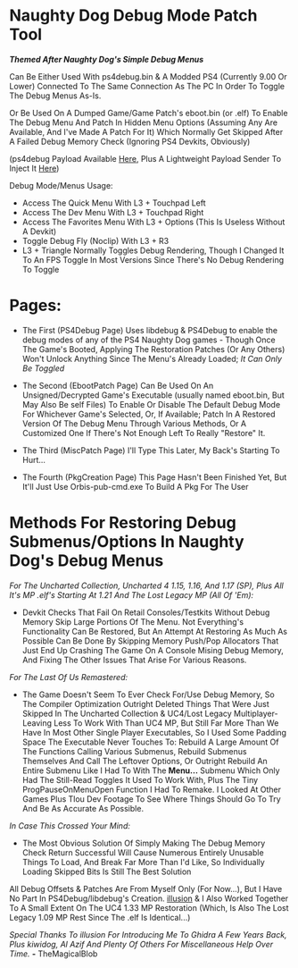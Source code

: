 # Naughty Dog Debug Mode Patch Tool
_**Themed After Naughty Dog's Simple Debug Menus**_

Can Be Either Used With ps4debug.bin &amp; A Modded PS4 (Currently 9.00 Or Lower)
Connected To The Same Connection As The PC In Order To Toggle The Debug Menus As-Is.

Or Be Used On A Dumped Game/Game Patch's eboot.bin (or .elf) To Enable The Debug Menu And Patch In Hidden Menu Options (Assuming Any Are Available,
And I've Made A Patch For It) Which Normally Get Skipped After A Failed Debug Memory Check (Ignoring PS4 Devkits, Obviously)

(ps4debug Payload Available [Here](https://github.com/jogolden/ps4debug/releases), Plus A Lightweight Payload Sender To Inject It [Here](https://github.com/TheMagicalBlob/Blobs-Payload-Sender/releases/download/1.7.1-Final/Payload.Sender.1.7.1.exe))

Debug Mode/Menus Usage:
- Access The Quick Menu With L3 + Touchpad Left
- Access The Dev Menu With L3 + Touchpad Right
- Access The Favorites Menu With L3 + Options (This Is Useless Without A Devkit)
- Toggle Debug Fly (Noclip) With L3 + R3
- L3 + Triangle Normally Toggles Debug Rendering, Though I Changed It To An FPS Toggle In Most Versions Since There's No Debug Rendering To Toggle

# Pages:

- The First (PS4Debug Page) Uses libdebug &amp; PS4Debug to enable the debug modes of any of the PS4 Naughty Dog games - Though Once The Game's Booted, Applying The Restoration Patches (Or Any Others) Won't Unlock Anything Since The Menu's Already Loaded; *It Can Only Be Toggled*

- The Second (EbootPatch Page) Can Be Used On An Unsigned/Decrypted Game's Executable (usually named eboot.bin, But May Also Be self Files) 
To Enable Or Disable The Default Debug Mode For Whichever Game's Selected, Or, If Available; Patch In A Restored Version Of The Debug Menu Through Various Methods, Or A Customized One If There's Not Enough Left To Really "Restore" It.

- The Third (MiscPatch Page) I'll Type This Later, My Back's Starting To Hurt...

- The Fourth (PkgCreation Page) This Page Hasn't Been Finished Yet, But It'll Just Use Orbis-pub-cmd.exe To Build A Pkg For The User


# Methods For Restoring Debug Submenus/Options In Naughty Dog's Debug Menus

_For The Uncharted Collection, Uncharted 4 1.15, 1.16, And 1.17 (SP), Plus All It's MP .elf's Starting At 1.21 And The Lost Legacy MP (All Of 'Em):_
- Devkit Checks That Fail On Retail Consoles/Testkits Without Debug Memory Skip Large Portions Of The Menu. Not Everything's Functionality Can Be Restored, But An Attempt At Restoring As Much As Possible Can Be Done By Skipping Memory Push/Pop Allocators That Just End Up Crashing The Game On A Console Mising Debug Memory, And Fixing The Other Issues That Arise For Various Reasons.

_For The Last Of Us Remastered:_
- The Game Doesn't Seem To Ever Check For/Use Debug Memory, So The Compiler Optimization Outright Deleted Things That Were Just Skipped In The Uncharted Collection &amp; UC4/Lost Legacy Multiplayer- Leaving Less To Work With Than UC4 MP, But Still Far More Than We Have In Most Other Single Player Executables, So I Used Some Padding Space The Executable Never Touches To: Rebuild A Large Amount Of The Functions Calling Various Submenus, Rebuild Submenus Themselves And Call The Leftover Options, Or Outright Rebuild An Entire Submenu Like I Had To With The **Menu...** Submenu Which Only Had The Still-Read Toggles It Used To Work With, Plus The Tiny ProgPauseOnMenuOpen Function I Had To Remake.
I Looked At Other Games Plus Tlou Dev Footage To See Where Things Should Go To Try And Be As Accurate As Possible.

_In Case This Crossed Your Mind:_
- The Most Obvious Solution Of Simply Making The Debug Memory Check Return Successful Will Cause Numerous Entirely Unusable Things To Load, And Break Far More Than I'd Like, So Individually Loading Skipped Bits Is Still The Best Solution





All Debug Offsets & Patches Are From Myself Only (For Now...), But I Have No Part In PS4Debug/libdebug's Creation.
[illusion](https://github.com/illusion0001) &amp; I Also Worked Together To A Small Extent On The UC4 1.33 MP Restoration (Which, Is Also The Lost Legacy 1.09 MP Rest Since The .elf Is Identical...)

*Special Thanks To illusion For Introducing Me To Ghidra A Few Years Back, Plus kiwidog, Al Azif And Plenty Of Others For Miscellaneous Help Over Time.*
**-** TheMagicalBlob
